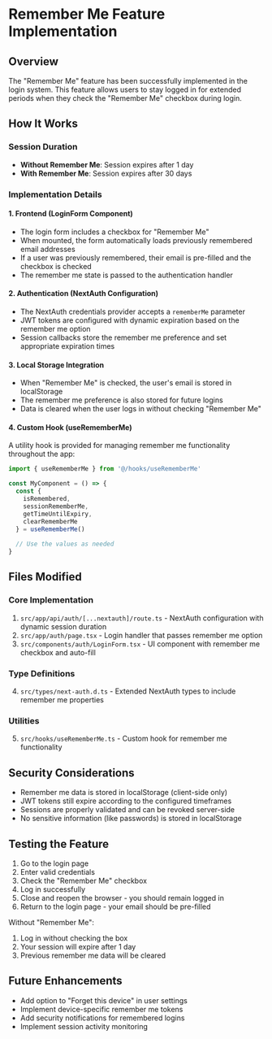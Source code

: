 # Remember Me Feature Implementation

## Overview
The "Remember Me" feature has been successfully implemented in the login system. This feature allows users to stay logged in for extended periods when they check the "Remember Me" checkbox during login.

## How It Works

### Session Duration
- **Without Remember Me**: Session expires after 1 day
- **With Remember Me**: Session expires after 30 days

### Implementation Details

#### 1. Frontend (LoginForm Component)
- The login form includes a checkbox for "Remember Me"
- When mounted, the form automatically loads previously remembered email addresses
- If a user was previously remembered, their email is pre-filled and the checkbox is checked
- The remember me state is passed to the authentication handler

#### 2. Authentication (NextAuth Configuration)
- The NextAuth credentials provider accepts a `rememberMe` parameter
- JWT tokens are configured with dynamic expiration based on the remember me option
- Session callbacks store the remember me preference and set appropriate expiration times

#### 3. Local Storage Integration
- When "Remember Me" is checked, the user's email is stored in localStorage
- The remember me preference is also stored for future logins
- Data is cleared when the user logs in without checking "Remember Me"

#### 4. Custom Hook (useRememberMe)
A utility hook is provided for managing remember me functionality throughout the app:

```typescript
import { useRememberMe } from '@/hooks/useRememberMe'

const MyComponent = () => {
  const { 
    isRemembered, 
    sessionRememberMe, 
    getTimeUntilExpiry, 
    clearRememberMe 
  } = useRememberMe()
  
  // Use the values as needed
}
```

## Files Modified

### Core Implementation
1. `src/app/api/auth/[...nextauth]/route.ts` - NextAuth configuration with dynamic session duration
2. `src/app/auth/page.tsx` - Login handler that passes remember me option
3. `src/components/auth/LoginForm.tsx` - UI component with remember me checkbox and auto-fill

### Type Definitions
4. `src/types/next-auth.d.ts` - Extended NextAuth types to include remember me properties

### Utilities
5. `src/hooks/useRememberMe.ts` - Custom hook for remember me functionality

## Security Considerations

- Remember me data is stored in localStorage (client-side only)
- JWT tokens still expire according to the configured timeframes
- Sessions are properly validated and can be revoked server-side
- No sensitive information (like passwords) is stored in localStorage

## Testing the Feature

1. Go to the login page
2. Enter valid credentials
3. Check the "Remember Me" checkbox
4. Log in successfully
5. Close and reopen the browser - you should remain logged in
6. Return to the login page - your email should be pre-filled

Without "Remember Me":
1. Log in without checking the box
2. Your session will expire after 1 day
3. Previous remember me data will be cleared

## Future Enhancements

- Add option to "Forget this device" in user settings
- Implement device-specific remember me tokens
- Add security notifications for remembered logins
- Implement session activity monitoring 